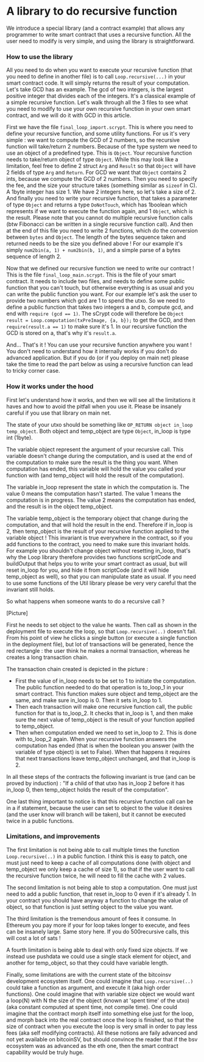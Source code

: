 # A library to do recursive function

We introduce a special library (and a contract example) that allows any programmer to write smart contract that uses a recursive function. All the user need to modify is very simple, and using the library is straightforward.

### How to use the library

All you need to do when you want to execute your recursive function (that you need to define in another file) is to call `Loop.recursive(...)` in your smart contract code. It will simply returns the result of your computation.
Let's take GCD has an example. The gcd of two integers, is the largest positive integer that divides each of the integers. It's a classical example of a simple recursive function. Let's walk through all the 3 files to see what you need to modify to use your own recursive function in your own smart contract, and we will do it with GCD in this article.

First we have the file `final_loop_import.scrypt`. This is where you need to define your recursive function, and some utility functions. For us it's very simple : we want to compute the GCD of 2 numbers, so the recursive function will take/return 2 numbers. Because of the type system we need to use an object of a predefined type. This is `Object`. Your recursive function needs to take/return object of type `Object`. While this may look like a limitation, feel free to define 2 struct `Arg` and `Result` so that `Object` will have 2 fields of type `Arg` and `Return`. For GCD we want that `Object` contains 2 ints, because we compute the GCD of 2 numbers.
Then you need to specify the fee, and the size your structure takes (something similar as `sizeof` in C). A 1byte integer has size 1. We have 2 integers here, so let's take a size of 2.
And finally you need to write your recursive function, that takes a parameter of type `Object` and returns a type `DoNotTouch`, which has 1boolean which represents if we want to execute the function again, and 1 `Object`, which is the result.
Please note that you cannot do multiple recursive function calls (btw Fibonacci can be written in a single recursive function call).
And then at the end of this file you need to write 2 functions, which do the conversion between `bytes` and `Object`. The length of the bytes sequence taken and returned needs to be the size you defined above ! For our example it's simply `num2bin(a, 1) + num2bin(b, 1)`, and a simple parse of a bytes sequence of length 2.

Now that we defined our recursive function we need to write our contract ! This is the file `final_loop_main.scrypt`. This is the file of your smart contract. It needs to include two files, and needs to define some public function that you can't touch, but otherwise everything is as usual and you can write the public function you want.
For our example let's ask the user to provide two numbers which gcd are 1 to spend the utxo. So we need to define a public function that takes two integers a and b, compute gcd, and end with `require (gcd == 1)`.
The sCrypt code will therefore be `Object result = Loop.computation(txPreImage, {a, b});` to get the GCD, and then `require(result.a == 1)` to make sure it's 1. In our recursive function the GCD is stored on a, that's why it's `result.a`.

And... That's it ! You can use your recursive function anywhere you want !
You don't need to understand how it internally works if you don't do advanced application. But if you do (or if you deploy on main net) please take the time to read the part below as using a recursive function can lead to tricky corner case.

### How it works under the hood

First let's understand how it works, and then we will see all the limitations it haves and how to avoid the pitfall when you use it. Please be insanely careful if you use that library on main net.

The state of your utxo should be something like `OP_RETURN object in_loop temp_object`. Both object and temp\_object are type `Object`, in\_loop is type int (1byte).

The variable object represent the argument of your recursive call. This variable doesn't change during the computation, and is used at the end of the computation to make sure the result is the thing you want. When computation has ended, this variable will hold the value you called your function with (and temp\_object will hold the result of the computation).

The variable in\_loop represent the state in which the computation is. The value 0 means the computation hasn't started. The value 1 means the computation is in progress. The value 2 means the computation has ended, and the result is in the object temp\_object.

The variable temp\_object is the temporary object that change during the computation, and that will hold the result in the end. Therefore if in\_loop is 2, then temp\_object is the result of your recursive function applied to the variable object ! This invariant is true everywhere in the contract, so if you add functions to the contract, you need to make sure this invariant holds. For example you shouldn't change object without resetting in\_loop, that's why the Loop library therefore provides two functions scriptCode and buildOutput that helps you to write your smart contract as usual, but will reset in\_loop for you, and hide it from scriptCode (and it will hide temp\_object as well), so that you can manipulate state as usual. If you need to use some functions of the Util library please be very very careful that the invariant still holds.

So what happens when someone wants to do a recursive call ?

[Picture]

First he needs to set object to the value he wants. Then call as shown in the deployment file to execute the loop, so that `Loop.recursive(..)` doesn't fail. From his point of view he clicks a single button (or execute a single function in the deployment file), but lot of transactions will be generated, hence the red rectangle : the user think he makes a normal transaction, whereas he creates a long transaction chain.

The transaction chain created is depicted in the picture :
+ First the value of in\_loop needs to be set to 1 to initiate the computation. The public function needed to do that operation is to\_loop\_1 in your smart contract. This function makes sure object and temp\_object are the same, and make sure in\_loop is 0. Then it sets in\_loop to 1.
+ Then each transaction will make one recursive function call, the public function for that is to\_loop\_2. It checks that in\_loop is 1, and then make sure the next value of temp\_object is the result of your function applied to temp\_object.
+ Then when computation ended we need to set in\_loop to 2. This is done with to\_loop\_2 again. When your recursive function answers the computation has ended (that is when the boolean you answer (with the variable of type object) is set to False). When that happens it requires that next transactions leave temp\_object unchanged, and that in\_loop is 2.

In all these steps of the contracts the following invariant is true (and can be proved by induction) : "If a child of that utxo has in\_loop 2 before it has in\_loop 0, then temp\_object holds the result of the computation".

One last thing important to notice is that this recursive function call can be in a if statement, because the user can set to object to the value it desires (and the user know will branch will be taken), but it cannot be executed twice in a public functions.

### Limitations, and improvements

The first limitation is not being able to call multiple times the function `Loop.recursive(..)` in a public function. I think this is easy to patch, one must just need to keep a cache of all computations done (with object and temp\_object we only keep a cache of size 1), so that if the user want to call the recursive function twice, he will need to fill the cache with 2 values.

The second limitation is not being able to stop a computation. One must just need to add a public function, that reset in_loop to 0 even if it's already 1. In your contract you should have anyway a function to change the value of object, so that function is just setting object to the value you want.

The third limitation is the tremendous amount of fees it consume. In Ethereum you pay more if your for loop takes longer to execute, and fees can be insanely large. Same story here. If you do 500recursive calls, this will cost a lot of sats !

A fourth limitation is being able to deal with only fixed size objects. If we instead use pushdata we could use a single stack element for object, and another for temp\_object, so that they could have variable length.

Finally, some limitations are with the current state of the bitcoinsv development ecosystem itself. One could imagine that `Loop.recursive(..)` could take a function as argument, and execute it (aka high order functions). One could imagine that with variable size object we would want a loop(N) with N the size of the object (known at 'spent time' of the utxo) (aka constant computed at spent time, not compile time). One could imagine that the contract morph itself into something else just for the loop, and morph back into the real contract once the loop is finished, so that the size of contract when you execute the loop is very small in order to pay less fees (aka self modifying contracts). All these notions are faily advanced and not yet available on bitcoinSV, but should convince the reader that if the bsv ecosystem was as advanced as the eth one, then the smart contract capability would be truly huge.